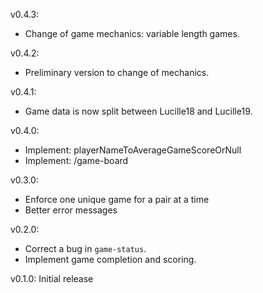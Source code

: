 v0.4.3:

- Change of game mechanics: variable length games.

v0.4.2:

- Preliminary version to change of mechanics.

v0.4.1:

- Game data is now split between Lucille18 and Lucille19.

v0.4.0:

- Implement: playerNameToAverageGameScoreOrNull
- Implement: /game-board

v0.3.0:

- Enforce one unique game for a pair at a time
- Better error messages

v0.2.0:

- Correct a bug in `game-status`.
- Implement game completion and scoring.

v0.1.0: Initial release

